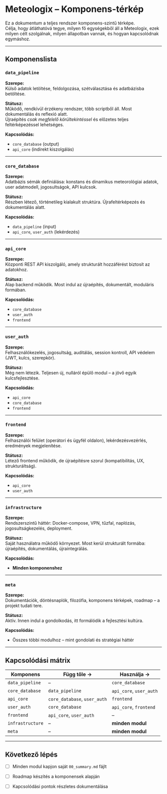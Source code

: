 # Meteologix – Komponens-térkép

Ez a dokumentum a teljes rendszer komponens-szintű térképe.  
Célja, hogy átláthatóvá tegye, milyen fő egységekből áll a Meteologix, ezek milyen célt szolgálnak, milyen állapotban vannak, és hogyan kapcsolódnak egymáshoz.

---

## Komponenslista

### `data_pipeline`
**Szerepe:**  
Külső adatok letöltése, feldolgozása, szétválasztása és adatbázisba betöltése.

**Státusz:**  
Működő, rendkívül érzékeny rendszer, több scriptből áll. Most dokumentálás és reflexió alatt.  
Újraépítés *csak megfelelő körültekintéssel* és előzetes teljes feltérképezéssel lehetséges.

**Kapcsolódás:**  
- `core_database` (output)
- `api_core` (indirekt kiszolgálás)

---

### `core_database`
**Szerepe:**  
Adatbázis sémák definiálása: konstans és dinamikus meteorológiai adatok, user adatmodell, jogosultságok, API kulcsok.

**Státusz:**  
Részben létező, történetileg kialakult struktúra. Újrafeltérképezés és dokumentálás alatt.

**Kapcsolódás:**  
- `data_pipeline` (input)
- `api_core`, `user_auth` (lekérdezés)

---

### `api_core`
**Szerepe:**  
Központi REST API kiszolgáló, amely strukturált hozzáférést biztosít az adatokhoz.

**Státusz:**  
Alap backend működik. Most indul az újraépítés, dokumentált, moduláris formában.

**Kapcsolódás:**  
- `core_database`
- `user_auth`
- `frontend`

---

### `user_auth`
**Szerepe:**  
Felhasználókezelés, jogosultság, auditálás, session kontroll, API védelem (JWT, kulcs, szerepkör).

**Státusz:**  
Még nem létezik. Teljesen új, nulláról épülő modul – a jövő egyik kulcsfejlesztése.

**Kapcsolódás:**  
- `api_core`
- `core_database`
- `frontend`

---

### `frontend`
**Szerepe:**  
Felhasználói felület (operátori és ügyfél oldalon), lekérdezésvezérlés, eredmények megjelenítése.

**Státusz:**  
Létező frontend működik, de újraépítésre szorul (kompatibilitás, UX, strukturáltság).

**Kapcsolódás:**  
- `api_core`
- `user_auth`

---

### `infrastructure`
**Szerepe:**  
Rendszerszintű háttér: Docker-compose, VPN, tűzfal, naplózás, jogosultságkezelés, deployment.

**Státusz:**  
Saját használatra működő környezet. Most kerül strukturált formába: újraépítés, dokumentálás, újraintegrálás.

**Kapcsolódás:**  
- **Minden komponenshez**

---

### `meta`
**Szerepe:**  
Dokumentációk, döntésnaplók, filozófia, komponens térképek, roadmap – a projekt tudati tere.

**Státusz:**  
Aktív. Innen indul a gondolkodás, itt formálódik a fejlesztési kultúra.

**Kapcsolódás:**  
- Összes többi modulhoz – mint gondolati és stratégiai háttér

---

## Kapcsolódási mátrix

| Komponens     | Függ tőle →             | Használja →             |
|---------------|--------------------------|--------------------------|
| `data_pipeline` | –                        | `core_database`          |
| `core_database` | `data_pipeline`          | `api_core`, `user_auth`  |
| `api_core`      | `core_database`, `user_auth` | `frontend`           |
| `user_auth`     | `core_database`          | `api_core`, `frontend`   |
| `frontend`      | `api_core`, `user_auth`  | –                        |
| `infrastructure`| –                        | **minden modul**         |
| `meta`          | –                        | **minden modul**         |

---

## Következő lépés

- [ ] Minden modul kapjon saját `00_summary.md` fájlt
- [ ] Roadmap készítés a komponensek alapján
- [ ] Kapcsolódási pontok részletes dokumentálása

